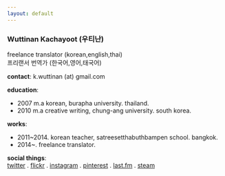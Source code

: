 ```yaml
---
layout: default
---
```


### Wuttinan Kachayoot (우티난)  


freelance translator (korean,english,thai)  
프리랜서 번역가 (한국어,영어,태국어)  

**contact**: k.wuttinan (at) gmail.com  

**education**:  
- 2007 m.a korean, burapha university. thailand.  
- 2010 m.a creative writing, chung-ang university. south korea.  

**works**:  
- 2011~2014. korean teacher, satreesetthabuthbampen school. bangkok.  
- 2014~. freelance translator.  

**social things**:  
[twitter](http://twitter.com/wuttinan) . [flickr](http://flickr.com/photos/eszett) . [instagram](http://instagr.am/wuttinanp) . [pinterest](http://pinterest.com/wuttinan) . [last.fm](http://last.fm/user/ping880727) . [steam](http://steamcommunity.com/id/wuttinan)
